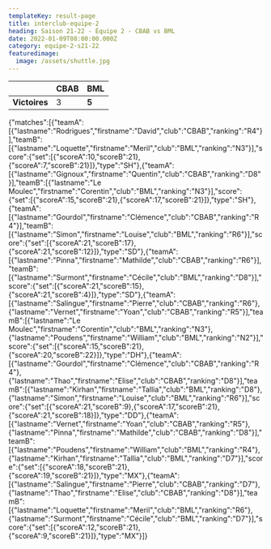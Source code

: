 ```yaml
---
templateKey: result-page
title: interclub-equipe-2
heading: Saison 21-22 - Équipe 2 - CBAB vs BML
date: 2022-01-09T08:00:00.000Z
category: equipe-2-s21-22
featuredimage:
  image: /assets/shuttle.jpg
---
```

|               | CBAB   | BML |
| ------------- | ----- | --- |
| **Victoires** | 3 | **5**   |

<scoreboard>{"matches":[{"teamA":[{"lastname":"Rodrigues","firstname":"David","club":"CBAB","ranking":"R4"}],"teamB":[{"lastname":"Loquette","firstname":"Meril","club":"BML","ranking":"N3"}],"score":{"set":[{"scoreA":10,"scoreB":21},{"scoreA":7,"scoreB":21}]},"type":"SH"},{"teamA":[{"lastname":"Gignoux","firstname":"Quentin","club":"CBAB","ranking":"D8"}],"teamB":[{"lastname":"Le Moulec","firstname":"Corentin","club":"BML","ranking":"N3"}],"score":{"set":[{"scoreA":15,"scoreB":21},{"scoreA":17,"scoreB":21}]},"type":"SH"},{"teamA":[{"lastname":"Gourdol","firstname":"Clémence","club":"CBAB","ranking":"R4"}],"teamB":[{"lastname":"Simon","firstname":"Louise","club":"BML","ranking":"R6"}],"score":{"set":[{"scoreA":21,"scoreB":17},{"scoreA":21,"scoreB":12}]},"type":"SD"},{"teamA":[{"lastname":"Pinna","firstname":"Mathilde","club":"CBAB","ranking":"R6"}],"teamB":[{"lastname":"Surmont","firstname":"Cécile","club":"BML","ranking":"D8"}],"score":{"set":[{"scoreA":21,"scoreB":15},{"scoreA":21,"scoreB":4}]},"type":"SD"},{"teamA":[{"lastname":"Salingue","firstname":"Pierre","club":"CBAB","ranking":"R6"},{"lastname":"Vernet","firstname":"Yoan","club":"CBAB","ranking":"R5"}],"teamB":[{"lastname":"Le Moulec","firstname":"Corentin","club":"BML","ranking":"N3"},{"lastname":"Poudens","firstname":"William","club":"BML","ranking":"N2"}],"score":{"set":[{"scoreA":15,"scoreB":21},{"scoreA":20,"scoreB":22}]},"type":"DH"},{"teamA":[{"lastname":"Gourdol","firstname":"Clémence","club":"CBAB","ranking":"R4"},{"lastname":"Thao","firstname":"Elise","club":"CBAB","ranking":"D8"}],"teamB":[{"lastname":"Kirhan","firstname":"Tallia","club":"BML","ranking":"D8"},{"lastname":"Simon","firstname":"Louise","club":"BML","ranking":"R6"}],"score":{"set":[{"scoreA":21,"scoreB":9},{"scoreA":17,"scoreB":21},{"scoreA":21,"scoreB":18}]},"type":"DD"},{"teamA":[{"lastname":"Vernet","firstname":"Yoan","club":"CBAB","ranking":"R5"},{"lastname":"Pinna","firstname":"Mathilde","club":"CBAB","ranking":"D8"}],"teamB":[{"lastname":"Poudens","firstname":"William","club":"BML","ranking":"R4"},{"lastname":"Kirhan","firstname":"Tallia","club":"BML","ranking":"D7"}],"score":{"set":[{"scoreA":18,"scoreB":21},{"scoreA":19,"scoreB":21}]},"type":"MX"},{"teamA":[{"lastname":"Salingue","firstname":"Pierre","club":"CBAB","ranking":"D7"},{"lastname":"Thao","firstname":"Elise","club":"CBAB","ranking":"D8"}],"teamB":[{"lastname":"Loquette","firstname":"Meril","club":"BML","ranking":"R6"},{"lastname":"Surmont","firstname":"Cécile","club":"BML","ranking":"D7"}],"score":{"set":[{"scoreA":12,"scoreB":21},{"scoreA":9,"scoreB":21}]},"type":"MX"}]}</scoreboard>